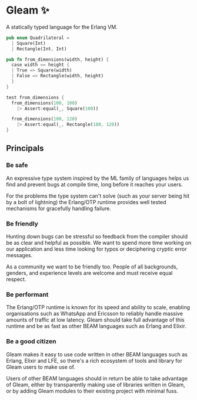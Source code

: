 # Gleam ✨

A statically typed language for the Erlang VM.

```rust
pub enum Quadrilateral =
  | Square(Int)
  | Rectangle(Int, Int)

pub fn from_dimensions(width, height) {
  case width == height {
  | True => Square(width)
  | False => Rectangle(width, height)
  }
}

test from_dimensions {
  from_dimensions(100, 100)
    |> Assert:equal(_, Square(100))

  from_dimensions(100, 120)
    |> Assert:equal(_, Rectangle(100, 120))
}
```

## Principals

### Be safe

An expressive type system inspired by the ML family of languages helps us find
and prevent bugs at compile time, long before it reaches your users.

For the problems the type system can't solve (such as your server being hit by
a bolt of lightning) the Erlang/OTP runtime provides well tested mechanisms
for gracefully handling failure.


### Be friendly

Hunting down bugs can be stressful so feedback from the compiler should be
as clear and helpful as possible. We want to spend more time working on our
application and less time looking for typos or deciphering cryptic error
messages.

As a community we want to be friendly too. People of all backgrounds, genders,
and experience levels are welcome and must receive equal respect.


### Be performant

The Erlang/OTP runtime is known for its speed and ability to scale, enabling
organisations such as WhatsApp and Ericsson to reliably handle massive amounts
of traffic at low latency. Gleam should take full advantage of this runtime
and be as fast as other BEAM languages such as Erlang and Elixir.


### Be a good citizen

Gleam makes it easy to use code written in other BEAM languages such as
Erlang, Elixir and LFE, so there's a rich ecosystem of tools and library for
Gleam users to make use of.

Users of other BEAM languages should in return be able to take advantage of
Gleam, either by transparently making use of libraries written in Gleam, or by
adding Gleam modules to their existing project with minimal fuss.
